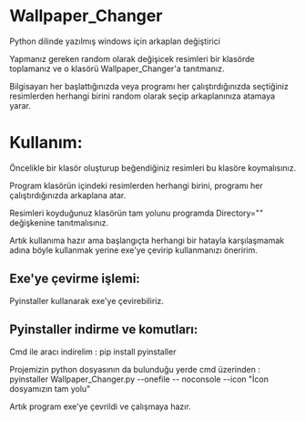 # Wallpaper_Changer


Python dilinde yazılmış windows için arkaplan değiştirici


Yapmanız gereken random olarak değişicek resimleri bir klasörde toplamanız ve o klasörü Wallpaper_Changer'a tanıtmanız.   


Bilgisayarı her başlattığınızda veya programı her çalıştırdığınızda seçtiğiniz resimlerden herhangi birini random olarak seçip arkaplanınıza atamaya yarar.

# Kullanım:

Öncelikle bir klasör oluşturup beğendiğiniz resimleri bu klasöre koymalısınız. 


Program klasörün içindeki resimlerden herhangi birini, programı her çalıştırdığınızda arkaplana atar.


Resimleri koyduğunuz klasörün tam yolunu programda Directory="" değişkenine tanıtmalısınız.


Artık kullanıma hazır ama başlangıçta herhangi bir hatayla karşılaşmamak adına böyle kullanmak yerine exe'ye çevirip kullanmanızı öneririm.

## Exe'ye çevirme işlemi:

Pyinstaller kullanarak exe'ye çevirebiliriz.
## Pyinstaller indirme ve komutları:

Cmd ile aracı indirelim    :    pip install pyinstaller


Projemizin python dosyasının da bulunduğu yerde cmd üzerinden    :    pyinstaller Wallpaper_Changer.py --onefile -- noconsole --icon "İcon dosyamızın tam yolu"


Artık program exe'ye çevrildi ve çalışmaya hazır.




